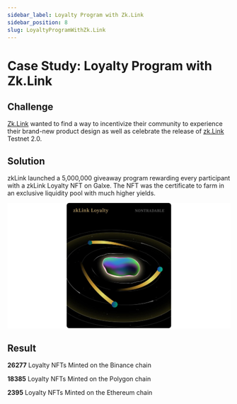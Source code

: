 ```yaml
---
sidebar_label: Loyalty Program with Zk.Link
sidebar_position: 8
slug: LoyaltyProgramWithZk.Link
---
```

# Case Study: Loyalty Program with Zk.Link

## Challenge

[Zk.Link](https://twitter.com/zkLinkorg) wanted to find a way to incentivize their community to experience their brand-new product design as well as celebrate the release of [zk.Link](https://zk.link/) Testnet 2.0.

## Solution

zkLink launched a 5,000,000 giveaway program rewarding every participant with a zkLink Loyalty NFT on Galxe. The NFT was the certificate to farm in an exclusive liquidity pool with much higher yields.

![zklink](assets/zklink.png)

## Result

**26277** Loyalty NFTs Minted on the Binance chain

**18385** Loyalty NFTs Minted on the Polygon chain

**2395** Loyalty NFTs Minted on the Ethereum chain